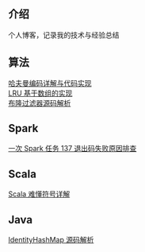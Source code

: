 ## 介绍
个人博客，记录我的技术与经验总结
## 算法
[哈夫曼编码详解与代码实现](/doc/algorithm/HuffmanCode.md)  
[LRU 基于数组的实现](/doc/algorithm/Lru.md)  
[布隆过滤器源码解析](/doc/algorithm/BloomFilter.md) 
## Spark
[一次 Spark 任务 137 退出码失败原因排查](/doc/spark/solve_137_exist_code.md)
## Scala
[Scala 难懂符号详解](/doc/scala/symbol.md)
## Java
[IdentityHashMap 源码解析](/doc/java/map/IdentityHashMap.md)    

[//]: # ([从 JDK 8 升级到 jDK 17]&#40;/doc/java/jdk_8_to_jdk_17.md&#41;)
[//]: # (## 缓存)

[//]: # ([缓存穿透]&#40;/doc/cache.md&#41;)

[//]: # (## 数据库)

[//]: # ([外联、内联、自联]&#40;/doc/database/join.md&#41;  )
[//]: # ([数据类型]&#40;/doc/database/DataType.md&#41;)

[//]: # (## 错误记录)
[//]: # ([Java 编译错误]&#40;/doc/java/java_compile_error.md&#41;)

